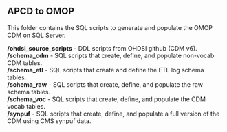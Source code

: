 ## APCD to OMOP  

This folder contains the SQL scripts to generate and populate the OMOP CDM on SQL Server.  

**/ohdsi_source_scripts** - DDL scripts from OHDSI github (CDM v6).  
**/schema_cdm** - SQL scripts that create, define, and populate non-vocab CDM tables.  
**/schema_etl** - SQL scripts that create and define the ETL log schema tables.  
**/schema_raw** - SQL scripts that create, define, and populate the raw schema tables.  
**/schema_voc** - SQL scripts that create, define, and populate the CDM vocab tables.  
**/synpuf** - SQL scripts that create, define, and populate a full version of the CDM using CMS synpuf data.  
